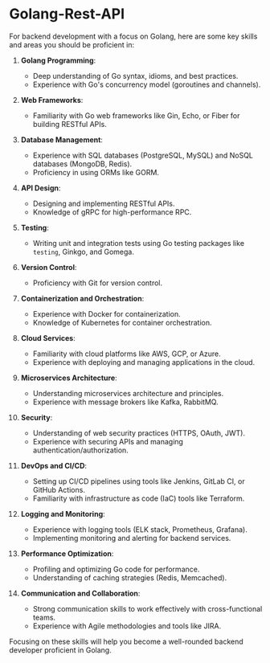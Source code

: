 # Golang-Rest-API

For backend development with a focus on Golang, here are some key skills and areas you should be proficient in:

1. **Golang Programming**:
   - Deep understanding of Go syntax, idioms, and best practices.
   - Experience with Go's concurrency model (goroutines and channels).

2. **Web Frameworks**:
   - Familiarity with Go web frameworks like Gin, Echo, or Fiber for building RESTful APIs.
   
3. **Database Management**:
   - Experience with SQL databases (PostgreSQL, MySQL) and NoSQL databases (MongoDB, Redis).
   - Proficiency in using ORMs like GORM.

4. **API Design**:
   - Designing and implementing RESTful APIs.
   - Knowledge of gRPC for high-performance RPC.

5. **Testing**:
   - Writing unit and integration tests using Go testing packages like `testing`, Ginkgo, and Gomega.
   
6. **Version Control**:
   - Proficiency with Git for version control.

7. **Containerization and Orchestration**:
   - Experience with Docker for containerization.
   - Knowledge of Kubernetes for container orchestration.

8. **Cloud Services**:
   - Familiarity with cloud platforms like AWS, GCP, or Azure.
   - Experience with deploying and managing applications in the cloud.

9. **Microservices Architecture**:
   - Understanding microservices architecture and principles.
   - Experience with message brokers like Kafka, RabbitMQ.

10. **Security**:
    - Understanding of web security practices (HTTPS, OAuth, JWT).
    - Experience with securing APIs and managing authentication/authorization.

11. **DevOps and CI/CD**:
    - Setting up CI/CD pipelines using tools like Jenkins, GitLab CI, or GitHub Actions.
    - Familiarity with infrastructure as code (IaC) tools like Terraform.

12. **Logging and Monitoring**:
    - Experience with logging tools (ELK stack, Prometheus, Grafana).
    - Implementing monitoring and alerting for backend services.

13. **Performance Optimization**:
    - Profiling and optimizing Go code for performance.
    - Understanding of caching strategies (Redis, Memcached).

14. **Communication and Collaboration**:
    - Strong communication skills to work effectively with cross-functional teams.
    - Experience with Agile methodologies and tools like JIRA.

Focusing on these skills will help you become a well-rounded backend developer proficient in Golang.